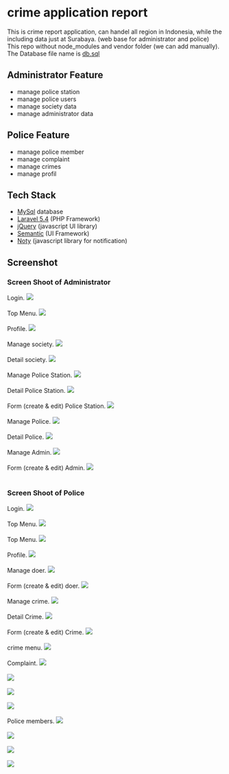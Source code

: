 # crime application report
This is crime report application, can handel all region in Indonesia, while the including data just at Surabaya. (web base for administrator and police) <br>
This repo without node_modules and vendor folder (we can add manually).<br>
The Database file name is [db.sql](https://github.com/indracahyae/crimenesia_web/blob/master/db.sql)

##  Administrator Feature
* manage police station
* manage police users
* manage society data
* manage administrator data

##  Police Feature
* manage police member
* manage complaint
* manage crimes
* manage profil

##  Tech Stack
* [MySql](https://www.mysql.com/) database
* [Laravel 5.4](https://laravel.com/docs/5.4) (PHP Framework)
* [jQuery](https://jquery.com/) (javascript UI library)
* [Semantic](https://semantic-ui.com/) (UI Framework)
* [Noty](https://ned.im/noty/#/) (javascript library for notification)

##  Screenshot
###  Screen Shoot of Administrator
Login.
![](https://github.com/indracahyae/crimenesia_web/blob/admin/img/admin/login.png?raw=true)
<br><br>
Top Menu.
![](https://github.com/indracahyae/crimenesia_web/blob/admin/img/admin/menu1.png?raw=true)
<br><br>
Profile.
![](https://github.com/indracahyae/crimenesia_web/blob/admin/img/admin/profile.png?raw=true)
<br><br>
Manage society.
![](https://github.com/indracahyae/crimenesia_web/blob/admin/img/admin/manageSociety.png?raw=true)
<br><br>
Detail society.
![](https://github.com/indracahyae/crimenesia_web/blob/admin/img/admin/manageSocietyDetail.png?raw=true)
<br><br>
Manage Police Station.
![](https://github.com/indracahyae/crimenesia_web/blob/admin/img/admin/managePoliceStation.png?raw=true)
<br><br>
Detail Police Station.
![](https://github.com/indracahyae/crimenesia_web/blob/admin/img/admin/managePoliceStationDetail.png?raw=true)
<br><br>
Form (create & edit) Police Station.
![](https://github.com/indracahyae/crimenesia_web/blob/admin/img/admin/managePoliceStationForm.png?raw=true)
<br><br>
Manage Police.
![](https://github.com/indracahyae/crimenesia_web/blob/admin/img/admin/managePolice.png?raw=true)
<br><br>
Detail Police.
![](https://github.com/indracahyae/crimenesia_web/blob/admin/img/admin/managePoliceDetail.png?raw=true)
<br><br>
Manage Admin.
![](https://github.com/indracahyae/crimenesia_web/blob/admin/img/admin/manageAdmin.png?raw=true)
<br><br>
Form (create & edit) Admin.
![](https://github.com/indracahyae/crimenesia_web/blob/admin/img/admin/manageAdminForm.png?raw=true)
<br><br>
###  Screen Shoot of Police
Login.
![](https://github.com/indracahyae/crimenesia_web/blob/admin/img/police/login.png?raw=true)
<br><br>
Top Menu.
![](https://github.com/indracahyae/crimenesia_web/blob/admin/img/police/menu1.png?raw=true)
<br><br>
Top Menu.
![](https://github.com/indracahyae/crimenesia_web/blob/admin/img/police/menu2.png?raw=true)
<br><br>
Profile.
![](https://github.com/indracahyae/crimenesia_web/blob/admin/img/police/profile.png?raw=true)
<br><br>
Manage doer.
![](https://github.com/indracahyae/crimenesia_web/blob/admin/img/police/managePelaku.png?raw=true)
<br><br>
Form (create & edit) doer.
![](https://github.com/indracahyae/crimenesia_web/blob/admin/img/police/managePelakuForm.png?raw=true)
<br><br>
Manage crime.
![](https://github.com/indracahyae/crimenesia_web/blob/admin/img/police/manageCrime.png?raw=true)
<br><br>
Detail Crime.
![](https://github.com/indracahyae/crimenesia_web/blob/admin/img/police/manageCrimeDetailData.png?raw=true)
<br><br>
Form (create & edit) Crime.
![](https://github.com/indracahyae/crimenesia_web/blob/admin/img/police/manageCrimeForm.png?raw=true)
<br><br>
crime menu.
![](https://github.com/indracahyae/crimenesia_web/blob/admin/img/police/manageCrimeMenu.png?raw=true)
<br><br>
Complaint.
![](https://github.com/indracahyae/crimenesia_web/blob/admin/img/police/listDataLapor.png?raw=true)
<br><br>
![](https://github.com/indracahyae/crimenesia_web/blob/admin/img/police/laporDetailKriminalitas.png?raw=true)
<br><br>
![](https://github.com/indracahyae/crimenesia_web/blob/admin/img/police/laporDetailBuktiKriminalitas.png?raw=true)
<br><br>
![](https://github.com/indracahyae/crimenesia_web/blob/admin/img/police/dataLaporPolice.png?raw=true)
<br><br>
Police members.
![](https://github.com/indracahyae/crimenesia_web/blob/admin/img/police/anggotaPolisi.png?raw=true)
<br><br>
![](https://github.com/indracahyae/crimenesia_web/blob/admin/img/police/cariAnggotaPolisi.png?raw=true)
<br><br>
![](https://github.com/indracahyae/crimenesia_web/blob/admin/img/police/detailAnggotaPolisi.png?raw=true)
<br><br>
![](https://github.com/indracahyae/crimenesia_web/blob/admin/img/police/formAnggotaPolisi.png?raw=true)
<br><br>

